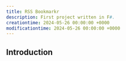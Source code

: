 ```yaml
---
title: RSS Bookmarkr
description: First project written in F#.
creationtime: 2024-05-26 00:00:00 +0000
modificationtime: 2024-05-26 00:00:00 +0000
---
```


## Introduction
